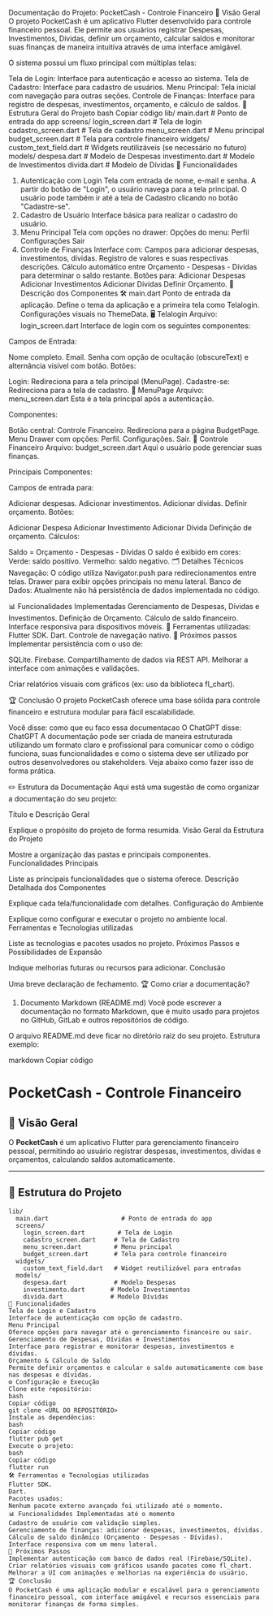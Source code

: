 Documentação do Projeto: PocketCash - Controle Financeiro
📜 Visão Geral
O projeto PocketCash é um aplicativo Flutter desenvolvido para controle financeiro pessoal. Ele permite aos usuários registrar Despesas, Investimentos, Dívidas, definir um orçamento, calcular saldos e monitorar suas finanças de maneira intuitiva através de uma interface amigável.

O sistema possui um fluxo principal com múltiplas telas:

Tela de Login: Interface para autenticação e acesso ao sistema.
Tela de Cadastro: Interface para cadastro de usuários.
Menu Principal: Tela inicial com navegação para outras seções.
Controle de Finanças: Interface para registro de despesas, investimentos, orçamento, e cálculo de saldos.
📂 Estrutura Geral do Projeto
bash
Copiar código
lib/
  main.dart                    # Ponto de entrada do app
  screens/
    login_screen.dart         # Tela de login
    cadastro_screen.dart     # Tela de cadastro
    menu_screen.dart         # Menu principal
    budget_screen.dart       # Tela para controle financeiro
  widgets/
    custom_text_field.dart   # Widgets reutilizáveis (se necessário no futuro)
  models/
    despesa.dart             # Modelo de Despesas
    investimento.dart       # Modelo de Investimentos
    divida.dart             # Modelo de Dívidas
🚀 Funcionalidades
1. Autenticação com Login
Tela com entrada de nome, e-mail e senha.
A partir do botão de "Login", o usuário navega para a tela principal.
O usuário pode também ir até a tela de Cadastro clicando no botão "Cadastre-se".
2. Cadastro de Usuário
Interface básica para realizar o cadastro do usuário.
3. Menu Principal
Tela com opções no drawer:
Opções do menu:
Perfil
Configurações
Sair
4. Controle de Finanças
Interface com:
Campos para adicionar despesas, investimentos, dívidas.
Registro de valores e suas respectivas descrições.
Cálculo automático entre Orçamento - Despesas - Dívidas para determinar o saldo restante.
Botões para:
Adicionar Despesas
Adicionar Investimentos
Adicionar Dívidas
Definir Orçamento.
📄 Descrição dos Componentes
🛠️ main.dart
Ponto de entrada da aplicação.
Define o tema da aplicação e a primeira tela como Telalogin.
Configurações visuais no ThemeData.
🖥️ Telalogin
Arquivo: login_screen.dart
Interface de login com os seguintes componentes:

Campos de Entrada:

Nome completo.
Email.
Senha com opção de ocultação (obscureText) e alternância visível com botão.
Botões:

Login: Redireciona para a tela principal (MenuPage).
Cadastre-se: Redireciona para a tela de cadastro.
💼 MenuPage
Arquivo: menu_screen.dart
Esta é a tela principal após a autenticação.

Componentes:

Botão central: Controle Financeiro.
Redireciona para a página BudgetPage.
Menu Drawer com opções:
Perfil.
Configurações.
Sair.
💸 Controle Financeiro
Arquivo: budget_screen.dart
Aqui o usuário pode gerenciar suas finanças.

Principais Componentes:

Campos de entrada para:

Adicionar despesas.
Adicionar investimentos.
Adicionar dívidas.
Definir orçamento.
Botões:

Adicionar Despesa
Adicionar Investimento
Adicionar Dívida
Definição de orçamento.
Cálculos:

Saldo = Orçamento - Despesas - Dívidas
O saldo é exibido em cores:
Verde: saldo positivo.
Vermelho: saldo negativo.
🗂️ Detalhes Técnicos
Navegação:
O código utiliza Navigator.push para redirecionamentos entre telas.
Drawer para exibir opções principais no menu lateral.
Banco de Dados:
Atualmente não há persistência de dados implementada no código.

📊 Funcionalidades Implementadas
Gerenciamento de Despesas, Dívidas e Investimentos.
Definição de Orçamento.
Cálculo de saldo financeiro.
Interface responsiva para dispositivos móveis.
🔧 Ferramentas utilizadas:
Flutter SDK.
Dart.
Controle de navegação nativo.
📜 Próximos passos
Implementar persistência com o uso de:

SQLite.
Firebase.
Compartilhamento de dados via REST API.
Melhorar a interface com animações e validações.

Criar relatórios visuais com gráficos (ex: uso da biblioteca fl_chart).

🏆 Conclusão
O projeto PocketCash oferece uma base sólida para controle financeiro e estrutura modular para fácil escalabilidade.


Você disse:
como que eu faco essa documentacao
O ChatGPT disse:
ChatGPT
A documentação pode ser criada de maneira estruturada utilizando um formato claro e profissional para comunicar como o código funciona, suas funcionalidades e como o sistema deve ser utilizado por outros desenvolvedores ou stakeholders. Veja abaixo como fazer isso de forma prática.

✏️ Estrutura da Documentação
Aqui está uma sugestão de como organizar a documentação do seu projeto:

Título e Descrição Geral

Explique o propósito do projeto de forma resumida.
Visão Geral da Estrutura do Projeto

Mostre a organização das pastas e principais componentes.
Funcionalidades Principais

Liste as principais funcionalidades que o sistema oferece.
Descrição Detalhada dos Componentes

Explique cada tela/funcionalidade com detalhes.
Configuração do Ambiente

Explique como configurar e executar o projeto no ambiente local.
Ferramentas e Tecnologias utilizadas

Liste as tecnologias e pacotes usados no projeto.
Próximos Passos e Possibilidades de Expansão

Indique melhorias futuras ou recursos para adicionar.
Conclusão

Uma breve declaração de fechamento.
🏆 Como criar a documentação?
1. Documento Markdown (README.md)
Você pode escrever a documentação no formato Markdown, que é muito usado para projetos no GitHub, GitLab e outros repositórios de código.

O arquivo README.md deve ficar no diretório raiz do seu projeto. Estrutura exemplo:

markdown
Copiar código
# PocketCash - Controle Financeiro

## 📜 Visão Geral
O **PocketCash** é um aplicativo Flutter para gerenciamento financeiro pessoal, permitindo ao usuário registrar despesas, investimentos, dívidas e orçamentos, calculando saldos automaticamente.

---

## 📂 Estrutura do Projeto
```plaintext
lib/
  main.dart                    # Ponto de entrada do app
  screens/
    login_screen.dart         # Tela de Login
    cadastro_screen.dart     # Tela de Cadastro
    menu_screen.dart         # Menu principal
    budget_screen.dart       # Tela para controle financeiro
  widgets/
    custom_text_field.dart   # Widget reutilizável para entradas
  models/
    despesa.dart             # Modelo Despesas
    investimento.dart       # Modelo Investimentos
    divida.dart             # Modelo Dívidas
🚀 Funcionalidades
Tela de Login e Cadastro
Interface de autenticação com opção de cadastro.
Menu Principal
Oferece opções para navegar até o gerenciamento financeiro ou sair.
Gerenciamento de Despesas, Dívidas e Investimentos
Interface para registrar e monitorar despesas, investimentos e dívidas.
Orçamento & Cálculo de Saldo
Permite definir orçamentos e calcular o saldo automaticamente com base nas despesas e dívidas.
⚙️ Configuração e Execução
Clone este repositório:
bash
Copiar código
git clone <URL DO REPOSITÓRIO>
Instale as dependências:
bash
Copiar código
flutter pub get
Execute o projeto:
bash
Copiar código
flutter run
🛠️ Ferramentas e Tecnologias utilizadas
Flutter SDK.
Dart.
Pacotes usados:
Nenhum pacote externo avançado foi utilizado até o momento.
📊 Funcionalidades Implementadas até o momento
Cadastro de usuário com validação simples.
Gerenciamento de finanças: adicionar despesas, investimentos, dívidas.
Cálculo de saldo dinâmico (Orçamento - Despesas - Dívidas).
Interface responsiva com um menu lateral.
🔧 Próximos Passos
Implementar autenticação com banco de dados real (Firebase/SQLite).
Criar relatórios visuais com gráficos usando pacotes como fl_chart.
Melhorar a UI com animações e melhorias na experiência do usuário.
🏆 Conclusão
O PocketCash é uma aplicação modular e escalável para o gerenciamento financeiro pessoal, com interface amigável e recursos essenciais para monitorar finanças de forma simples.